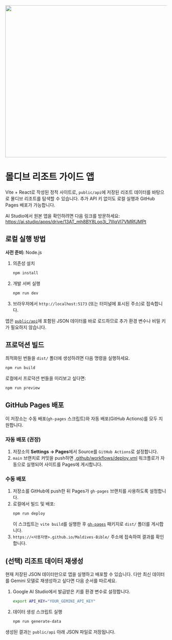 <div align="center">
<img width="1200" height="475" alt="GHBanner" src="https://github.com/user-attachments/assets/0aa67016-6eaf-458a-adb2-6e31a0763ed6" />
</div>

# 몰디브 리조트 가이드 앱

Vite + React로 작성된 정적 사이트로, `public/api`에 저장된 리조트 데이터를 바탕으로 몰디브 리조트를 탐색할 수 있습니다. 추가 API 키 없이도 로컬 실행과 GitHub Pages 배포가 가능합니다.

AI Studio에서 원본 앱을 확인하려면 다음 링크를 방문하세요: https://ai.studio/apps/drive/13AT_mh8BY8Loo3i_7IIIqVl7VMRfJMPt

## 로컬 실행 방법

**사전 준비:** Node.js

1. 의존성 설치
   ```bash
   npm install
   ```
2. 개발 서버 실행
   ```bash
   npm run dev
   ```
3. 브라우저에서 `http://localhost:5173` (또는 터미널에 표시된 주소)로 접속합니다.

앱은 [`public/api`](public/api)에 포함된 JSON 데이터를 바로 로드하므로 추가 환경 변수나 비밀 키가 필요하지 않습니다.

## 프로덕션 빌드

최적화된 번들을 `dist/` 폴더에 생성하려면 다음 명령을 실행하세요.

```bash
npm run build
```

로컬에서 프로덕션 번들을 미리보고 싶다면:

```bash
npm run preview
```

## GitHub Pages 배포

이 저장소는 수동 배포(`gh-pages` 스크립트)와 자동 배포(GitHub Actions)를 모두 지원합니다.

### 자동 배포 (권장)
1. 저장소의 **Settings → Pages**에서 Source를 `GitHub Actions`로 설정합니다.
2. `main` 브랜치로 커밋을 push하면 [.github/workflows/deploy.yml](.github/workflows/deploy.yml) 워크플로가 자동으로 실행되어 사이트를 Pages에 게시합니다.

### 수동 배포
1. 저장소를 GitHub에 push한 뒤 Pages가 `gh-pages` 브랜치를 사용하도록 설정합니다.
2. 로컬에서 빌드 및 배포:
   ```bash
   npm run deploy
   ```
   이 스크립트는 `vite build`를 실행한 후 [`gh-pages`](https://www.npmjs.com/package/gh-pages) 패키지로 `dist/` 폴더를 게시합니다.
3. `https://<사용자명>.github.io/Maldives-Bible/` 주소에 접속하여 결과를 확인합니다.

## (선택) 리조트 데이터 재생성

현재 저장된 JSON 데이터만으로 앱을 실행하고 배포할 수 있습니다. 다만 최신 데이터를 Gemini 모델로 재생성하고 싶다면 다음 순서를 따르세요.

1. Google AI Studio에서 발급받은 키를 환경 변수로 설정합니다.
   ```bash
   export API_KEY="YOUR_GEMINI_API_KEY"
   ```
2. 데이터 생성 스크립트 실행
   ```bash
   npm run generate-data
   ```

생성된 결과는 `public/api` 아래 JSON 파일로 저장됩니다.
